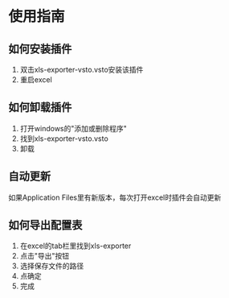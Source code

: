 # 使用指南
## 如何安装插件
1. 双击xls-exporter-vsto.vsto安装该插件
2. 重启excel

## 如何卸载插件
1. 打开windows的"添加或删除程序"
2. 找到xls-exporter-vsto.vsto
3. 卸载

## 自动更新
如果Application Files里有新版本，每次打开excel时插件会自动更新

## 如何导出配置表
1. 在excel的tab栏里找到xls-exporter
2. 点击"导出"按钮
3. 选择保存文件的路径
4. 点确定
5. 完成